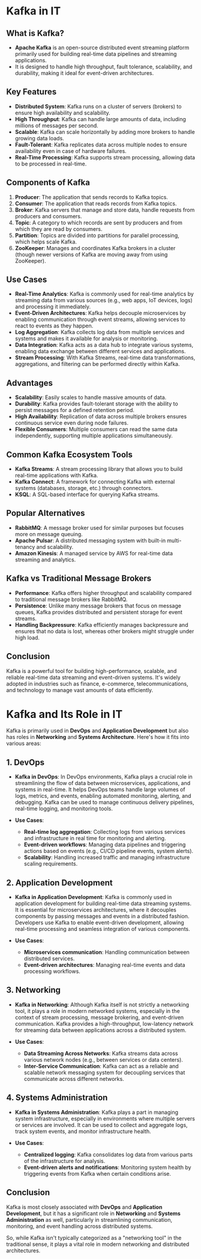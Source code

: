 # Kafka in IT

## What is Kafka?
- **Apache Kafka** is an open-source distributed event streaming platform primarily used for building real-time data pipelines and streaming applications.
- It is designed to handle high throughput, fault tolerance, scalability, and durability, making it ideal for event-driven architectures.

## Key Features
- **Distributed System**: Kafka runs on a cluster of servers (brokers) to ensure high availability and scalability.
- **High Throughput**: Kafka can handle large amounts of data, including millions of messages per second.
- **Scalable**: Kafka can scale horizontally by adding more brokers to handle growing data loads.
- **Fault-Tolerant**: Kafka replicates data across multiple nodes to ensure availability even in case of hardware failures.
- **Real-Time Processing**: Kafka supports stream processing, allowing data to be processed in real-time.

## Components of Kafka
1. **Producer**: The application that sends records to Kafka topics.
2. **Consumer**: The application that reads records from Kafka topics.
3. **Broker**: Kafka servers that manage and store data, handle requests from producers and consumers.
4. **Topic**: A category to which records are sent by producers and from which they are read by consumers.
5. **Partition**: Topics are divided into partitions for parallel processing, which helps scale Kafka.
6. **ZooKeeper**: Manages and coordinates Kafka brokers in a cluster (though newer versions of Kafka are moving away from using ZooKeeper).

## Use Cases
- **Real-Time Analytics**: Kafka is commonly used for real-time analytics by streaming data from various sources (e.g., web apps, IoT devices, logs) and processing it immediately.
- **Event-Driven Architectures**: Kafka helps decouple microservices by enabling communication through event streams, allowing services to react to events as they happen.
- **Log Aggregation**: Kafka collects log data from multiple services and systems and makes it available for analysis or monitoring.
- **Data Integration**: Kafka acts as a data hub to integrate various systems, enabling data exchange between different services and applications.
- **Stream Processing**: With Kafka Streams, real-time data transformations, aggregations, and filtering can be performed directly within Kafka.

## Advantages
- **Scalability**: Easily scales to handle massive amounts of data.
- **Durability**: Kafka provides fault-tolerant storage with the ability to persist messages for a defined retention period.
- **High Availability**: Replication of data across multiple brokers ensures continuous service even during node failures.
- **Flexible Consumers**: Multiple consumers can read the same data independently, supporting multiple applications simultaneously.

## Common Kafka Ecosystem Tools
- **Kafka Streams**: A stream processing library that allows you to build real-time applications with Kafka.
- **Kafka Connect**: A framework for connecting Kafka with external systems (databases, storage, etc.) through connectors.
- **KSQL**: A SQL-based interface for querying Kafka streams.

## Popular Alternatives
- **RabbitMQ**: A message broker used for similar purposes but focuses more on message queuing.
- **Apache Pulsar**: A distributed messaging system with built-in multi-tenancy and scalability.
- **Amazon Kinesis**: A managed service by AWS for real-time data streaming and analytics.

## Kafka vs Traditional Message Brokers
- **Performance**: Kafka offers higher throughput and scalability compared to traditional message brokers like RabbitMQ.
- **Persistence**: Unlike many message brokers that focus on message queues, Kafka provides distributed and persistent storage for event streams.
- **Handling Backpressure**: Kafka efficiently manages backpressure and ensures that no data is lost, whereas other brokers might struggle under high load.

## Conclusion
Kafka is a powerful tool for building high-performance, scalable, and reliable real-time data streaming and event-driven systems. It's widely adopted in industries such as finance, e-commerce, telecommunications, and technology to manage vast amounts of data efficiently.


# Kafka and Its Role in IT

Kafka is primarily used in **DevOps** and **Application Development** but also has roles in **Networking** and **Systems Architecture**. Here's how it fits into various areas:

## 1. DevOps
- **Kafka in DevOps**: In DevOps environments, Kafka plays a crucial role in streamlining the flow of data between microservices, applications, and systems in real-time. It helps DevOps teams handle large volumes of logs, metrics, and events, enabling automated monitoring, alerting, and debugging. Kafka can be used to manage continuous delivery pipelines, real-time logging, and monitoring tools.

- **Use Cases**:
  - **Real-time log aggregation**: Collecting logs from various services and infrastructure in real time for monitoring and alerting.
  - **Event-driven workflows**: Managing data pipelines and triggering actions based on events (e.g., CI/CD pipeline events, system alerts).
  - **Scalability**: Handling increased traffic and managing infrastructure scaling requirements.

## 2. Application Development
- **Kafka in Application Development**: Kafka is commonly used in application development for building real-time data streaming systems. It is essential for microservices architectures, where it decouples components by passing messages and events in a distributed fashion. Developers use Kafka to enable event-driven development, allowing real-time processing and seamless integration of various components.

- **Use Cases**:
  - **Microservices communication**: Handling communication between distributed services.
  - **Event-driven architectures**: Managing real-time events and data processing workflows.

## 3. Networking
- **Kafka in Networking**: Although Kafka itself is not strictly a networking tool, it plays a role in modern networked systems, especially in the context of stream processing, message brokering, and event-driven communication. Kafka provides a high-throughput, low-latency network for streaming data between applications across a distributed system.

- **Use Cases**:
  - **Data Streaming Across Networks**: Kafka streams data across various network nodes (e.g., between services or data centers).
  - **Inter-Service Communication**: Kafka can act as a reliable and scalable network messaging system for decoupling services that communicate across different networks.

## 4. Systems Administration
- **Kafka in Systems Administration**: Kafka plays a part in managing system infrastructure, especially in environments where multiple servers or services are involved. It can be used to collect and aggregate logs, track system events, and monitor infrastructure health.

- **Use Cases**:
  - **Centralized logging**: Kafka consolidates log data from various parts of the infrastructure for analysis.
  - **Event-driven alerts and notifications**: Monitoring system health by triggering events from Kafka when certain conditions arise.

## Conclusion
Kafka is most closely associated with **DevOps** and **Application Development**, but it has a significant role in **Networking** and **Systems Administration** as well, particularly in streamlining communication, monitoring, and event handling across distributed systems.

So, while Kafka isn't typically categorized as a "networking tool" in the traditional sense, it plays a vital role in modern networking and distributed architectures.
